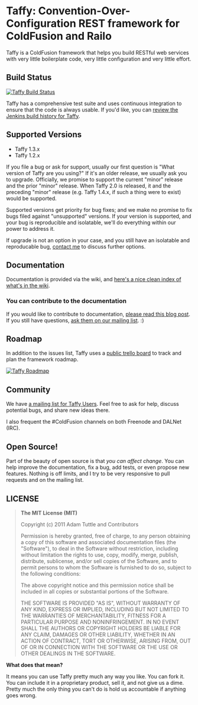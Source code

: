 # Taffy: Convention-Over-Configuration REST framework for ColdFusion and Railo

Taffy is a ColdFusion framework that helps you build RESTful web services with very little boilerplate code, very little configuration and very little effort.

## Build Status

[![Taffy Build Status](http://fusiongrokker.com:8080/job/Taffy/badge/icon)](http://fusiongrokker.com:8080/job/Taffy/)

Taffy has a comprehensive test suite and uses continuous integration to ensure that the code is always usable. If you'd like, you can [review the Jenkins build history for Taffy](http://fusiongrokker.com:8080/job/Taffy/).

## Supported Versions

* Taffy 1.3.x
* Taffy 1.2.x

If you file a bug or ask for support, usually our first question is "What version of Taffy are you using?" If it's an older release, we usually ask you to upgrade. Officially, we promise to support the current "minor" release and the prior "minor" release. When Taffy 2.0 is released, it and the preceding "minor" release (e.g. Taffy 1.4.x, if such a thing were to exist) would be supported.

Supported versions get priority for bug fixes; and we make no promise to fix bugs filed against "unsupported" versions. If your version is supported, and your bug is reproducible and isolatable, we'll do everything within our power to address it.

If upgrade is not an option in your case, and you still have an isolatable and reproducable bug, [contact me](http://fusiongrokker.com/page/contact-me) to discuss further options.

## Documentation

Documentation is provided via the wiki, and [here's a nice clean index of what's in the wiki][3].

### You can contribute to the documentation

If you would like to contribute to documentation, [please read this blog post][2]. If you still have questions, [ask them on our mailing list][1]. :)

## Roadmap

In addition to the issues list, Taffy uses a [public trello board](https://trello.com/b/Nz5nyqZg/) to track and plan the framework roadmap.

[![Taffy Roadmap](https://trello.com/b/Nz5nyqZg.png)](https://trello.com/b/Nz5nyqZg/)

## Community

We have [a mailing list for Taffy Users][1]. Feel free to ask for help, discuss potential bugs, and share new ideas there.

I also frequent the #ColdFusion channels on both Freenode and DALNet (IRC).

## Open Source!

Part of the beauty of open source is that _you can affect change_. You can help improve the documentation, fix a bug, add tests, or even propose new features. Nothing is off limits, and I try to be very responsive to pull requests and on the mailing list.

## LICENSE

>**The MIT License (MIT)**
>
>Copyright (c) 2011 Adam Tuttle and Contributors
>
>Permission is hereby granted, free of charge, to any person obtaining a copy of this software and associated documentation files (the "Software"), to deal in the Software without restriction, including without limitation the rights to use, copy, modify, merge, publish, distribute, sublicense, and/or sell copies of the Software, and to permit persons to whom the Software is furnished to do so, subject to the following conditions:
>
>The above copyright notice and this permission notice shall be included in all copies or substantial portions of the Software.
>
>THE SOFTWARE IS PROVIDED "AS IS", WITHOUT WARRANTY OF ANY KIND, EXPRESS OR IMPLIED, INCLUDING BUT NOT LIMITED TO THE WARRANTIES OF MERCHANTABILITY, FITNESS FOR A PARTICULAR PURPOSE AND NONINFRINGEMENT. IN NO EVENT SHALL THE AUTHORS OR COPYRIGHT HOLDERS BE LIABLE FOR ANY CLAIM, DAMAGES OR OTHER LIABILITY, WHETHER IN AN ACTION OF CONTRACT, TORT OR OTHERWISE, ARISING FROM, OUT OF OR IN CONNECTION WITH THE SOFTWARE OR THE USE OR OTHER DEALINGS IN THE SOFTWARE.

**What does that mean?**

It means you can use Taffy pretty much any way you like. You can fork it. You can include it in a proprietary product, sell it, and not give us a dime. Pretty much the only thing you can't do is hold us accountable if anything goes wrong.

[1]:https://groups.google.com/forum/#!forum/taffy-users
[2]:http://fusiongrokker.com/post/how-you-can-contribute-to-taffy-documentation
[3]:http://atuttle.github.com/Taffy/documentation.html
